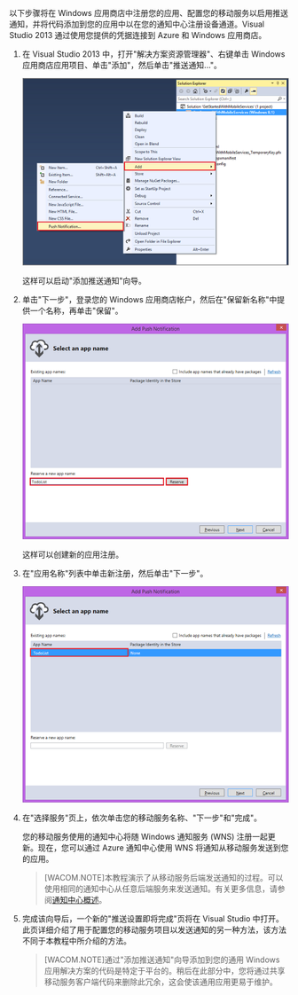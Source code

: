 以下步骤将在 Windows 应用商店中注册您的应用、配置您的移动服务以启用推送通知，并将代码添加到您的应用中以在您的通知中心注册设备通道。Visual Studio 2013 通过使用您提供的凭据连接到 Azure 和 Windows 应用商店。 

1. 在 Visual Studio 2013 中，打开"解决方案资源管理器"、右键单击 Windows 应用商店应用项目、单击"添加"，然后单击"推送通知..."。 

	![Add Push Notification wizard in Visual Studio 2013](../includes/media/mobile-services-create-new-push-vs2013/mobile-add-push-notifications-vs2013.png)

	这样可以启动"添加推送通知"向导。

2. 单击"下一步"，登录您的 Windows 应用商店帐户，然后在"保留新名称"中提供一个名称，再单击"保留"。

	![Select an app name in the Add Push Notification wizard](../includes/media/mobile-services-create-new-push-vs2013/mobile-add-push-notifications-vs2013-2.png) 

	这样可以创建新的应用注册。

3. 在"应用名称"列表中单击新注册，然后单击"下一步"。

	![mobile-add-push-notifications-vs2013-3](../includes/media/mobile-services-create-new-push-vs2013/mobile-add-push-notifications-vs2013-3.png)

4. 在"选择服务"页上，依次单击您的移动服务名称、"下一步"和"完成"。 

	您的移动服务使用的通知中心将随 Windows 通知服务 (WNS) 注册一起更新。现在，您可以通过 Azure 通知中心使用 WNS 将通知从移动服务发送到您的应用。 

	>[WACOM.NOTE]本教程演示了从移动服务后端发送通知的过程。可以使用相同的通知中心从任意后端服务来发送通知。有关更多信息，请参阅[通知中心概述](https://msdn.microsoft.com/zh-CN/library/azure/jj927170.aspx)。

5. 完成该向导后，一个新的"推送设置即将完成"页将在 Visual Studio 中打开。此页详细介绍了用于配置您的移动服务项目以发送通知的另一种方法，该方法不同于本教程中所介绍的方法。 

	>[WACOM.NOTE]通过"添加推送通知"向导添加到您的通用 Windows 应用解决方案的代码是特定于平台的。稍后在此部分中，您将通过共享移动服务客户端代码来删除此冗余，这会使该通用应用更易于维护。  

<!-- URLs. -->
[移动服务入门]: /zh-cn/documentation/articles/mobile-services-javascript-backend-windows-store-dotnet-get-started/
[开始使用数据]: /zh-cn/documentation/articles/mobile-services-windows-store-dotnet-get-started-data/
[在 Visual Studio 2013 中导入发布设置文件]: /zh-cn/documentation/articles/mobile-services-windows-how-to-import-publishsettings/
